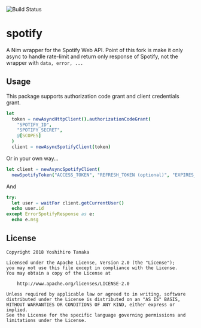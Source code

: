 ![Build Status](https://github.com/CORDEA/spotify/actions/workflows/build.yml/badge.svg?branch=master)

# spotify

A Nim wrapper for the Spotify Web API. Point of this fork is make it only async to handle rate-limit and return only response of Spotify, not the wrapper with `data, error, ...`

## Usage

This package supports authorization code grant and client credentials grant.

```nim
let
  token = newAsyncHttpClient().authorizationCodeGrant(
    "SPOTIFY_ID",
    "SPOTIFY_SECRET",
    @[SCOPES]
  )
  client = newAsyncSpotifyClient(token)
```

Or in your own way...

```nim
let client = newAsyncSpotifyClient(
  newSpotifyToken("ACCESS_TOKEN", "REFRESH_TOKEN (optional)", "EXPIRES_IN (optional)"))
```

And

```nim
try: 
  let user = waitFor client.getCurrentUser()
  echo user.id
except ErrorSpotifyResponse as e:
  echo e.msg
```

## License

```
Copyright 2018 Yoshihiro Tanaka

Licensed under the Apache License, Version 2.0 (the "License");
you may not use this file except in compliance with the License.
You may obtain a copy of the License at

    http://www.apache.org/licenses/LICENSE-2.0

Unless required by applicable law or agreed to in writing, software
distributed under the License is distributed on an "AS IS" BASIS,
WITHOUT WARRANTIES OR CONDITIONS OF ANY KIND, either express or implied.
See the License for the specific language governing permissions and
limitations under the License.
```

